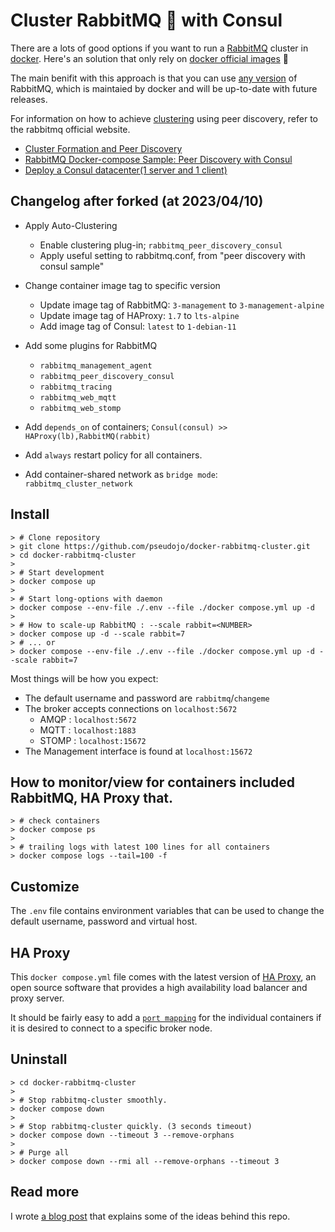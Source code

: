 # Cluster RabbitMQ :rabbit: with Consul

There are a lots of good options if you want to run a [RabbitMQ](https://hub.docker.com/_/rabbitmq/) cluster in [docker](http://docker.com/). Here's an solution that only rely on [docker official images](https://hub.docker.com/_/rabbitmq/) :tada:

The main benifit with this approach is that you can use [any version](https://hub.docker.com/r/library/rabbitmq/tags/) of RabbitMQ, which is maintaied by docker and will be up-to-date with future releases.

For information on how to achieve [clustering](https://www.rabbitmq.com/clustering.html) using peer discovery, refer to the rabbitmq official website.
  - [Cluster Formation and Peer Discovery](https://www.rabbitmq.com/cluster-formation.html)
  - [RabbitMQ Docker-compose Sample: Peer Discovery with Consul](https://github.com/rabbitmq/rabbitmq-server/tree/main/deps/rabbitmq_peer_discovery_consul/examples/compose_consul_haproxy)
  - [Deploy a Consul datacenter(1 server and 1 client)](https://github.com/hashicorp/learn-consul-docker/tree/main/datacenter-deploy)

## Changelog after forked (at 2023/04/10)

* Apply Auto-Clustering
  - Enable clustering plug-in; `rabbitmq_peer_discovery_consul`
  - Apply useful setting to rabbitmq.conf, from "peer discovery with consul sample"

* Change container image tag to specific version
  - Update image tag of RabbitMQ: `3-management` to `3-management-alpine`
  - Update image tag of HAProxy: `1.7` to `lts-alpine`
  - Add image tag of Consul: `latest` to `1-debian-11`

* Add some plugins for RabbitMQ
  - `rabbitmq_management_agent`
  - `rabbitmq_peer_discovery_consul`
  - `rabbitmq_tracing`
  - `rabbitmq_web_mqtt`
  - `rabbitmq_web_stomp`

* Add `depends_on` of containers; `Consul(consul) >> HAProxy(lb),RabbitMQ(rabbit)`

* Add `always` restart policy for all containers.

* Add container-shared network as `bridge mode`: `rabbitmq_cluster_network`

## Install

```
> # Clone repository
> git clone https://github.com/pseudojo/docker-rabbitmq-cluster.git
> cd docker-rabbitmq-cluster
>
> # Start development
> docker compose up
> 
> # Start long-options with daemon
> docker compose --env-file ./.env --file ./docker compose.yml up -d
>
> # How to scale-up RabbitMQ : --scale rabbit=<NUMBER>
> docker compose up -d --scale rabbit=7
> # ... or 
> docker compose --env-file ./.env --file ./docker compose.yml up -d --scale rabbit=7
```

Most things will be how you expect:

* The default username and password are `rabbitmq`/`changeme`
* The broker accepts connections on `localhost:5672`
  - AMQP : `localhost:5672`
  - MQTT : `localhost:1883`
  - STOMP : `localhost:15672`
* The Management interface is found at `localhost:15672`

## How to monitor/view for containers included RabbitMQ, HA Proxy that.
```
> # check containers
> docker compose ps
>
> # trailing logs with latest 100 lines for all containers
> docker compose logs --tail=100 -f
```

## Customize

The `.env` file contains environment variables that can be used to change the default username, password and virtual host.

## HA Proxy

This `docker compose.yml` file comes with the latest version of [HA Proxy](http://www.haproxy.org/), an open source software that provides a high availability load balancer and proxy server.

It should be fairly easy to add a [`port mapping`](https://docs.docker.com/compose/compose-file/#ports) for the individual containers if it is desired to connect to a specific broker node.

## Uninstall

```
> cd docker-rabbitmq-cluster
>
> # Stop rabbitmq-cluster smoothly.
> docker compose down
>
> # Stop rabbitmq-cluster quickly. (3 seconds timeout)
> docker compose down --timeout 3 --remove-orphans
>
> # Purge all
> docker compose down --rmi all --remove-orphans --timeout 3
```

## Read more

I wrote [a blog post](http://fellowdeveloper.se/2017/05/24/cluster-rabbitmq-in-docker/) that explains some of the ideas behind this repo.

